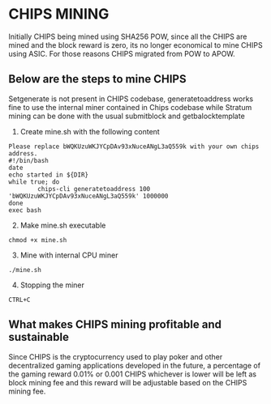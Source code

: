 # CHIPS MINING

Initially CHIPS being mined using SHA256 POW, since all the CHIPS are mined and the block reward is zero, its no longer economical to mine CHIPS using ASIC. For those reasons CHIPS migrated from POW to APOW.

## Below are the steps to mine CHIPS

Setgenerate is not present in CHIPS codebase, generatetoaddress works fine to use the internal miner contained in Chips codebase while Stratum mining can be done with the usual submitblock and getbalocktemplate

1. Create mine.sh with the following content
```
Please replace bWQKUzuWKJYCpDAv93xNuceANgL3aQ559k with your own chips address.
#!/bin/bash
date
echo started in ${DIR}
while true; do
        chips-cli generatetoaddress 100 'bWQKUzuWKJYCpDAv93xNuceANgL3aQ559k' 1000000
done
exec bash
```

2. Make mine.sh executable
```
chmod +x mine.sh
```

3. Mine with internal CPU miner
```
./mine.sh
```

4. Stopping the miner
```
CTRL+C
```

## What makes CHIPS mining profitable and sustainable

Since CHIPS is the cryptocurrency used to play poker and other decentralized gaming applications developed in the future, a percentage of the gaming reward 0.01% or 0.001 CHIPS whichever is lower will be left as block mining fee and this reward will be adjustable based on the CHIPS mining fee.


